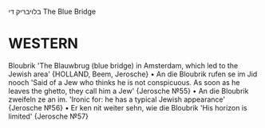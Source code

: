 בלויבריק
די
The Blue Bridge

WESTERN
========

Bloubrik 'The Blauwbrug (blue bridge) in Amsterdam, which led to the Jewish area' {HOLLAND, Beem, Jerosche}
	•	An die Bloubrik rufen se im Jid nooch 'Said of a Jew who thinks he is not conspicuous. As soon as he leaves the ghetto, they call him a Jew' {Jerosche №55}
	•	An die Bloubrik zweifeln ze an im. 'Ironic for: he has a typical Jewish appearance' {Jerosche №56}
	•	Er ken nit weiter sehn, wie die Bloubrik 'His horizon is limited' {Jerosche №57}
